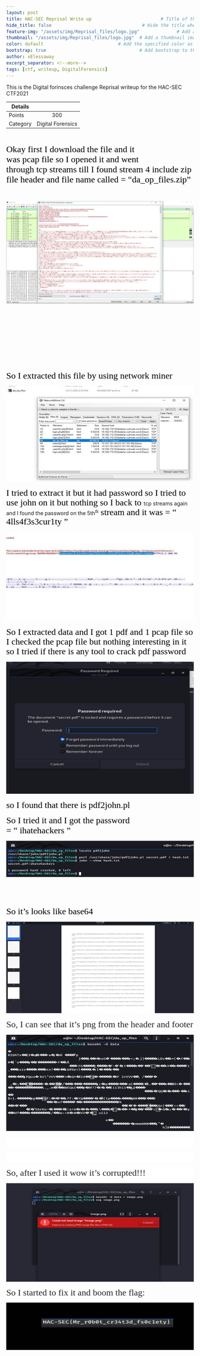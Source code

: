 ```yaml
---
layout: post
title: HAC-SEC Reprisal Write up                          # Title of the page
hide_title: false                                  # Hide the title when displaying the post, but shown in lists of posts
feature-img: "/assets/img/Reprisal_files/logo.jpg"              # Add a feature-image to the post
thumbnail: "/assets/img/Reprisal_files/logo.jpg"  # Add a thumbnail image on blog view
color: dufault                            # Add the specified color as feature image, and change link colors in post
bootstrap: true                                   # Add bootstrap to the page
author: xElessaway
excerpt_separator: <!--more-->
tags: [ctf, writeup, DigitalForensics]
---
```

This is the Digital forinsces challenge Reprisal writeup for the HAC-SEC CTF2021
<br><!--more-->

| Details |                     |
| ------------- |:-------------:|
| Points        | 300           |
| Category      | Digital Forensics     |

<div class=WordSection1>



<p class=MsoNormal align=center style='text-align:center;line-height:11.55pt'><span
style='mso-ascii-font-family:Calibri;mso-fareast-font-family:"Times New Roman";
mso-hansi-font-family:Calibri;mso-bidi-font-family:Calibri;color:black'><o:p>&nbsp;</o:p></span></p>

<p class=MsoNormal style='mso-line-height-alt:11.55pt'><span style='font-size:
18.0pt;font-family:"Abd ElRady";mso-fareast-font-family:"Times New Roman";
color:black'>Okay first I download the file and it was&nbsp;<span class=SpellE>pcap</span>&nbsp;<span
class=GramE>file</span>&nbsp;so I opened it and went through&nbsp;<span
class=SpellE>tcp</span>&nbsp;streams till I found stream 4 include zip file
header and file name called = “da_op_files.zip”<o:p></o:p></span></p>

<p class=MsoNormal style='line-height:11.55pt'><span style='mso-ascii-font-family:
Calibri;mso-fareast-font-family:"Times New Roman";mso-hansi-font-family:Calibri;
mso-bidi-font-family:Calibri;color:black'><o:p>&nbsp;</o:p></span></p>

<p class=MsoNormal><span style='mso-no-proof:yes'><img border=0
src="/assets/img/Reprisal_files/image001.jpg" v:shapes="Picture_x0020_1"></span></p>

<p class=MsoNormal style='mso-line-height-alt:11.55pt'><span style='font-size:
18.0pt;font-family:"Abd ElRady";mso-fareast-font-family:"Times New Roman";
color:black'><o:p>&nbsp;</o:p></span></p>

<p class=MsoNormal style='mso-line-height-alt:11.55pt'><span style='font-size:
18.0pt;font-family:"Abd ElRady";mso-fareast-font-family:"Times New Roman";
color:black'><o:p>&nbsp;</o:p></span></p>

<p class=MsoNormal style='mso-line-height-alt:11.55pt'><span style='font-size:
18.0pt;font-family:"Abd ElRady";mso-fareast-font-family:"Times New Roman";
color:black'><o:p>&nbsp;</o:p></span></p>

<p class=MsoNormal style='mso-line-height-alt:11.55pt'><span style='font-size:
18.0pt;font-family:"Abd ElRady";mso-fareast-font-family:"Times New Roman";
color:black'><o:p>&nbsp;</o:p></span></p>

<p class=MsoNormal style='mso-line-height-alt:11.55pt'><span class=GramE><span
style='font-size:18.0pt;font-family:"Abd ElRady";mso-fareast-font-family:"Times New Roman";
color:black'>So</span></span><span style='font-size:18.0pt;font-family:"Abd ElRady";
mso-fareast-font-family:"Times New Roman";color:black'>&nbsp;I extracted this
file by using network miner</span><span style='mso-ascii-font-family:Calibri;
mso-fareast-font-family:"Times New Roman";mso-hansi-font-family:Calibri;
mso-bidi-font-family:Calibri;color:black'><o:p></o:p></span></p>

<p class=MsoNormal><span style='mso-no-proof:yes'><img border=0 src="/assets/img/Reprisal_files/image003.jpg" v:shapes="Picture_x0020_2"></span></p>

<p class=MsoNormal><span style='font-size:18.0pt;line-height:107%;font-family:
"Abd ElRady";color:black'>I tried to extract it but it had password so I tried
to use john on it but nothing so I back to&nbsp;</span><span class=SpellE><span
class=spelle><span style='font-variant-ligatures: normal;font-variant-caps: normal;
orphans: 2;text-align:start;widows: 2;-webkit-text-stroke-width: 0px;
text-decoration-thickness: initial;text-decoration-style: initial;text-decoration-color: initial;
word-spacing:0px'>tcp</span></span></span><span style='font-variant-ligatures: normal;
font-variant-caps: normal;orphans: 2;text-align:start;widows: 2;-webkit-text-stroke-width: 0px;
text-decoration-thickness: initial;text-decoration-style: initial;text-decoration-color: initial;
float:none;word-spacing:0px'>&nbsp;streams again and I found the password on
the 5th</span><sup style='font-variant-ligatures: normal;font-variant-caps: normal;
orphans: 2;text-align:start;widows: 2;-webkit-text-stroke-width: 0px;
text-decoration-thickness: initial;text-decoration-style: initial;text-decoration-color: initial;
word-spacing:0px'><span style='font-family:"Abd ElRady";color:black'>th</span></sup><span
style='font-size:18.0pt;line-height:107%;font-family:"Abd ElRady";color:black'><span
style='font-variant-ligatures: normal;font-variant-caps: normal;orphans: 2;
text-align:start;widows: 2;-webkit-text-stroke-width: 0px;text-decoration-thickness: initial;
text-decoration-style: initial;text-decoration-color: initial;float:none;
word-spacing:0px'>&nbsp;stream and it was =&nbsp;</span><span class=GramE><span
class=grame><span style='font-variant-ligatures: normal;font-variant-caps: normal;
orphans: 2;text-align:start;widows: 2;-webkit-text-stroke-width: 0px;
text-decoration-thickness: initial;text-decoration-style: initial;text-decoration-color: initial;
word-spacing:0px'>“ 4</span></span></span><span style='font-variant-ligatures: normal;
font-variant-caps: normal;orphans: 2;text-align:start;widows: 2;-webkit-text-stroke-width: 0px;
text-decoration-thickness: initial;text-decoration-style: initial;text-decoration-color: initial;
float:none;word-spacing:0px'>lls4f3s3cur1ty ”</span><o:p></o:p></span></p>

<p class=MsoNormal><span style='mso-no-proof:yes'><img border=0 
src="/assets/img/Reprisal_files/image005.jpg" v:shapes="Picture_x0020_3"></span></p>

<p class=MsoNormal><span class=GramE><span class=grame><span style='font-size:
18.0pt;line-height:107%;font-family:"Abd ElRady";color:black'>So</span></span></span><span
style='font-size:18.0pt;line-height:107%;font-family:"Abd ElRady";color:black'><span
style='font-variant-ligatures: normal;font-variant-caps: normal;orphans: 2;
text-align:start;widows: 2;-webkit-text-stroke-width: 0px;text-decoration-thickness: initial;
text-decoration-style: initial;text-decoration-color: initial;word-spacing:
0px'>&nbsp;I extracted data and I got 1 pdf and 1&nbsp;<span class=SpellE><span
class=spelle>pcap</span></span>&nbsp;file so I checked the&nbsp;<span
class=SpellE><span class=spelle>pcap</span></span>&nbsp;file but nothing
interesting in it so I tried if there is any tool to crack pdf password</span><o:p></o:p></span></p>

<p class=MsoNormal><span style='mso-no-proof:yes'><img 
src="/assets/img/Reprisal_files/image006.jpg" v:shapes="Picture_x0020_4"></span></p>

<p class=MsoNormal style='mso-line-height-alt:11.55pt'><span class=GramE><span
style='font-size:18.0pt;font-family:"Abd ElRady";mso-fareast-font-family:"Times New Roman";
color:black'>so</span></span><span style='font-size:18.0pt;font-family:"Abd ElRady";
mso-fareast-font-family:"Times New Roman";color:black'>&nbsp;I found that there
is pdf2john.pl</span><span style='mso-ascii-font-family:Calibri;mso-fareast-font-family:
"Times New Roman";mso-hansi-font-family:Calibri;mso-bidi-font-family:Calibri;
color:black'><o:p></o:p></span></p>

<p class=MsoNormal style='mso-line-height-alt:11.55pt'><span style='font-size:
18.0pt;font-family:"Abd ElRady";mso-fareast-font-family:"Times New Roman";
color:black'>So I tried it and I got the password =&nbsp;<span class=GramE>“&nbsp;<span
class=SpellE>ihatehackers</span></span>&nbsp;”</span><span style='mso-ascii-font-family:
Calibri;mso-fareast-font-family:"Times New Roman";mso-hansi-font-family:Calibri;
mso-bidi-font-family:Calibri;color:black'><o:p></o:p></span></p>

<p class=MsoNormal><span style='mso-no-proof:yes'><img 
src="/assets/img/Reprisal_files/image007.jpg" v:shapes="Picture_x0020_5"></span></p>

<p class=MsoNormal><o:p>&nbsp;</o:p></p>

<p class=MsoNormal><o:p>&nbsp;</o:p></p>

<p class=MsoNormal style='mso-line-height-alt:11.55pt'><span class=GramE><span
style='font-size:18.0pt;font-family:"Abd ElRady";mso-fareast-font-family:"Times New Roman";
color:black'>So</span></span><span style='font-size:18.0pt;font-family:"Abd ElRady";
mso-fareast-font-family:"Times New Roman";color:black'>&nbsp;it’s looks like
base64</span><span style='mso-ascii-font-family:Calibri;mso-fareast-font-family:
"Times New Roman";mso-hansi-font-family:Calibri;mso-bidi-font-family:Calibri;
color:black'><o:p></o:p></span></p>

<p class=MsoNormal><span style='mso-no-proof:yes'><img 
src="/assets/img/Reprisal_files/image008.jpg" v:shapes="Picture_x0020_6"></span></p>

<p class=MsoNormal style='mso-margin-top-alt:auto;mso-margin-bottom-alt:auto;
line-height:normal;background:white'><span style='font-size:18.0pt;font-family:
"Abd ElRady";mso-fareast-font-family:"Times New Roman";color:#262626'>So, I can
see that it’s <span class=SpellE>png</span> from the header and <span
class=GramE>footer</span></span><span style='font-size:15.0pt;font-family:"Source Sans Pro",sans-serif;
mso-fareast-font-family:"Times New Roman";mso-bidi-font-family:"Times New Roman";
color:#262626'><o:p></o:p></span></p>

<p class=MsoNormal><span style='mso-no-proof:yes'><img 
src="/assets/img/Reprisal_files/image009.jpg" v:shapes="Picture_x0020_7"></span></p>

<p class=MsoNormal style='mso-margin-top-alt:auto;mso-margin-bottom-alt:auto;
line-height:normal;background:white'><span style='font-size:18.0pt;font-family:
"Abd ElRady";mso-fareast-font-family:"Times New Roman";color:#262626'><o:p>&nbsp;</o:p></span></p>

<p class=MsoNormal style='mso-margin-top-alt:auto;mso-margin-bottom-alt:auto;
line-height:normal;background:white'><span style='font-size:18.0pt;font-family:
"Abd ElRady";mso-fareast-font-family:"Times New Roman";color:#262626'><o:p>&nbsp;</o:p></span></p>

<p class=MsoNormal style='mso-margin-top-alt:auto;mso-margin-bottom-alt:auto;
line-height:normal;background:white'><span style='font-size:18.0pt;font-family:
"Abd ElRady";mso-fareast-font-family:"Times New Roman";color:#262626'>So, after
I used it wow <span class=GramE>it’s</span> corrupted!!!</span><span
style='font-size:15.0pt;font-family:"Source Sans Pro",sans-serif;mso-fareast-font-family:
"Times New Roman";mso-bidi-font-family:"Times New Roman";color:#262626'><o:p></o:p></span></p>

<p class=MsoNormal><span style='mso-no-proof:yes'><img border=0 
src="/assets/img/Reprisal_files/image010.jpg" v:shapes="Picture_x0020_9"></span></p>

<p class=MsoNormal><span class=GramE><span style='font-size:18.0pt;line-height:
107%;font-family:"Abd ElRady";color:#262626;background:white'>So</span></span><span
style='font-size:18.0pt;line-height:107%;font-family:"Abd ElRady";color:#262626;
background:white'> I started to fix it and boom the flag:<o:p></o:p></span></p>

<p class=MsoNormal><span style='mso-no-proof:yes'><img border=0 
src="/assets/img/Reprisal_files/image011.jpg" v:shapes="Picture_x0020_10"></span></p>

</div>
